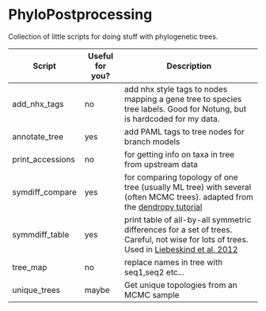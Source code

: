 PhyloPostprocessing
========

Collection of little scripts for doing stuff with phylogenetic trees.

Script | Useful for you? | Description |
------ | ----------------- | ----------- |
add_nhx_tags | no | add nhx style tags to nodes mapping a gene tree to species tree labels. Good for Notung, but is hardcoded for my data.
annotate_tree | yes | add PAML tags to tree nodes for branch models
print_accessions | no | for getting info on taxa in tree from upstream data
symdiff_compare | yes | for comparing topology of one tree (usually ML tree) with several (often MCMC trees). adapted from the [dendropy tutorial](http://packages.python.org/DendroPy/tutorial/trees.html)
symmdiff_table | yes | print table of all-by-all symmetric differences for a set of trees. Careful, not wise for lots of trees. Used in [Liebeskind et al. 2012](http://mbe.oxfordjournals.org/content/29/12/3613.full?sid=41b3a144-0227-4b66-9a30-97931870ca91)
tree_map | no | replace names in tree with seq1,seq2 etc...
unique_trees | maybe | Get unique topologies from an MCMC sample